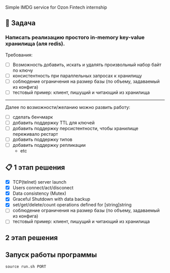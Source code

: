 Simple IMDG service for Ozon Fintech internship

## :scroll: Задача    
### Написать реализацию простого in-memory key-value хранилища (аля redis).
Требования:
- [ ] Возможность добавить, искать и удалять произвольный набор байт по ключу
- [ ] консистентность при параллельных запросах к хранилищу
- [ ] соблюдение ограничения на размер базы (по объему, задаваемый из конфига)
- [ ] тестовый пример: клиент, пишущий и читающий из хранилища
____
Далее по возможности/желанию можно развить работу:
- [ ] сделать бенчмарк
- [ ] добавить поддержку TTL для ключей
- [ ] добавить поддержку персистентности, чтобы хранилище переживало рестарт
- [ ] добавить поддержку типов
- [ ] добавить поддержку репликации
    * etc    
    
## :clipboard: 1 этап решения

- [X] TCP(telnet) server launch
- [X] Users connect/act/disconect
- [X] Data consistency (Mutex)
- [X] Graceful Shutdown with data backup 
- [X] set/get/delete/count operations defined for [string]string
- [ ] соблюдение ограничения на размер базы (по объему, задаваемый из конфига)
- [ ] тестовый пример: клиент, пишущий и читающий из хранилища

## 2 этап решения


## Запуск работы программы
```
source run.sh PORT
````